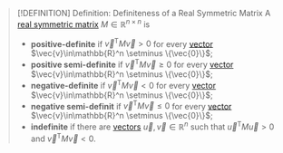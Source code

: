 >[!DEFINITION] Definition: Definiteness of a Real Symmetric Matrix
>A [real symmetric matrix](Real%20Symmetric%20Matrix.md) $M\in\mathbb{R}^{n\times n}$ is
>- **positive-definite** if $\vec{v}^\mathsf{T}M\vec{v} \gt 0$ for every [vector](../../Row%20&%20Column%20Vectors/Real%20Vectors/Real%20Vector.md) $\vec{v}\in\mathbb{R}^n \setminus \{\vec{0}\}$;
>- **positive semi-definite** if $\vec{v}^\mathsf{T}M\vec{v} \ge 0$ for every [vector](../../Row%20&%20Column%20Vectors/Real%20Vectors/Real%20Vector.md) $\vec{v}\in\mathbb{R}^n \setminus \{\vec{0}\}$;
>- **negative-definite** if $\vec{v}^\mathsf{T}M\vec{v} \lt 0$ for every [vector](../../Row%20&%20Column%20Vectors/Real%20Vectors/Real%20Vector.md) $\vec{v}\in\mathbb{R}^n \setminus \{\vec{0}\}$;
>- **negative semi-definit** if $\vec{v}^\mathsf{T}M\vec{v} \le 0$ for every [vector](../../Row%20&%20Column%20Vectors/Real%20Vectors/Real%20Vector.md) $\vec{v}\in\mathbb{R}^n \setminus \{\vec{0}\}$;
>- **indefinite** if there are [vectors](../../Row%20&%20Column%20Vectors/Real%20Vectors/Real%20Vector.md) $\vec{u},\vec{v}\in\mathbb{R}^n$ such that $\vec{u}^\mathsf{T}M\vec{u}\gt 0$ and $\vec{v}^\mathsf{T}M\vec{v}\lt 0$.